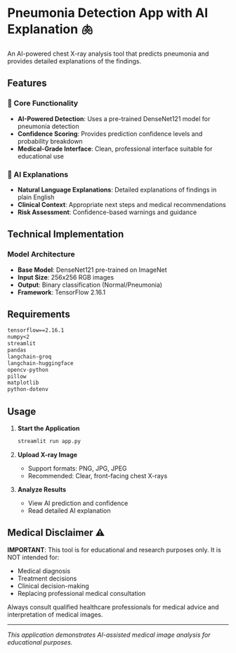 # Pneumonia Detection App with AI Explanation 🫁

An AI-powered chest X-ray analysis tool that predicts pneumonia and provides detailed explanations of the findings.

## Features

### 🔬 Core Functionality
- **AI-Powered Detection**: Uses a pre-trained DenseNet121 model for pneumonia detection
- **Confidence Scoring**: Provides prediction confidence levels and probability breakdown
- **Medical-Grade Interface**: Clean, professional interface suitable for educational use

### 🤖 AI Explanations
- **Natural Language Explanations**: Detailed explanations of findings in plain English
- **Clinical Context**: Appropriate next steps and medical recommendations
- **Risk Assessment**: Confidence-based warnings and guidance

## Technical Implementation

### Model Architecture
- **Base Model**: DenseNet121 pre-trained on ImageNet
- **Input Size**: 256x256 RGB images
- **Output**: Binary classification (Normal/Pneumonia)
- **Framework**: TensorFlow 2.16.1

## Requirements

```txt
tensorflow==2.16.1
numpy<2
streamlit
pandas
langchain-groq
langchain-huggingface
opencv-python
pillow
matplotlib
python-dotenv
```

## Usage

1. **Start the Application**
   ```bash
   streamlit run app.py
   ```

2. **Upload X-ray Image**
   - Support formats: PNG, JPG, JPEG
   - Recommended: Clear, front-facing chest X-rays

3. **Analyze Results**
   - View AI prediction and confidence
   - Read detailed AI explanation

## Medical Disclaimer ⚠️

**IMPORTANT**: This tool is for educational and research purposes only. It is NOT intended for:
- Medical diagnosis
- Treatment decisions
- Clinical decision-making
- Replacing professional medical consultation

Always consult qualified healthcare professionals for medical advice and interpretation of medical images.

---

*This application demonstrates AI-assisted medical image analysis for educational purposes.*
